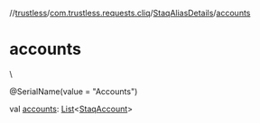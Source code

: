 //[trustless](../../../index.md)/[com.trustless.requests.cliq](../index.md)/[StaqAliasDetails](index.md)/[accounts](accounts.md)

# accounts

\

@SerialName(value = &quot;Accounts&quot;)

val [accounts](accounts.md): [List](https://kotlinlang.org/api/latest/jvm/stdlib/kotlin.collections/-list/index.html)&lt;[StaqAccount](../-staq-account/index.md)&gt;
